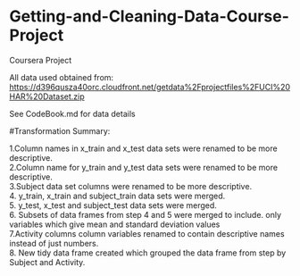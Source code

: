 # Getting-and-Cleaning-Data-Course-Project
Coursera Project

All data used obtained from:
https://d396qusza40orc.cloudfront.net/getdata%2Fprojectfiles%2FUCI%20HAR%20Dataset.zip 

See CodeBook.md for data details

#Transformation Summary:

1.Column names in x_train and x_test data sets were renamed to be more descriptive. <br />
2.Column name for y_train and y_test data sets were renamed to be more descriptive. <br />
3.Subject data set columns were renamed to be more descriptive.<br />
4. y_train, x_train and subject_train data sets were merged.<br />
5. y_test, x_test and subject_test data sets were merged.<br />
6. Subsets of data frames from step 4 and 5 were merged to include.
	only variables which give mean and standard deviation values<br />
7.Activity columns column variables renamed to contain descriptive names 
	instead of just numbers.<br />
8. New tidy data frame created which grouped the data frame from step
	by Subject and Activity.<br />
<br />



